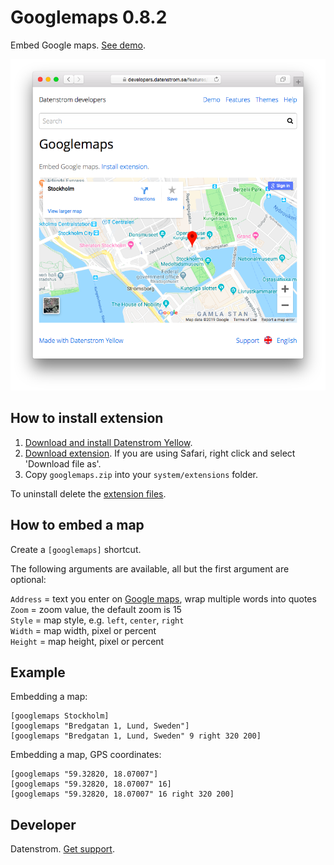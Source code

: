 Googlemaps 0.8.2
================
Embed Google maps. [See demo](https://developers.datenstrom.se/features/googlemaps).

<p align="center"><img src="googlemaps-screenshot.png?raw=true" alt="Screenshot"></p>

## How to install extension

1. [Download and install Datenstrom Yellow](https://github.com/datenstrom/yellow/).
2. [Download extension](https://github.com/datenstrom/yellow-extensions/raw/master/zip/googlemaps.zip). If you are using Safari, right click and select 'Download file as'.
3. Copy `googlemaps.zip` into your `system/extensions` folder.

To uninstall delete the [extension files](extension.ini).

## How to embed a map

Create a `[googlemaps]` shortcut.

The following arguments are available, all but the first argument are optional:

`Address` = text you enter on [Google maps](https://maps.google.com/), wrap multiple words into quotes  
`Zoom` = zoom value, the default zoom is 15  
`Style` = map style, e.g. `left`, `center`, `right`  
`Width` = map width, pixel or percent  
`Height` = map height, pixel or percent  

## Example

Embedding a map:

    [googlemaps Stockholm]
    [googlemaps "Bredgatan 1, Lund, Sweden"]
    [googlemaps "Bredgatan 1, Lund, Sweden" 9 right 320 200]

Embedding a map, GPS coordinates:

    [googlemaps "59.32820, 18.07007"]
    [googlemaps "59.32820, 18.07007" 16]
    [googlemaps "59.32820, 18.07007" 16 right 320 200]

## Developer

Datenstrom. [Get support](https://developers.datenstrom.se/help/support).

